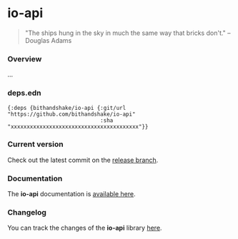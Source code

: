 
# io-api
> "The ships hung in the sky in much the same way that bricks don't." – Douglas Adams

### Overview
...

### deps.edn

```
{:deps {bithandshake/io-api {:git/url "https://github.com/bithandshake/io-api"
                             :sha     "xxxxxxxxxxxxxxxxxxxxxxxxxxxxxxxxxxxxxxxx"}}
```

### Current version
Check out the latest commit on the [release branch](https://github.com/bithandshake/io-api/tree/release).

### Documentation
The <strong>io-api</strong> documentation is [available here](documentation/COVER.md).

### Changelog
You can track the changes of the <strong>io-api</strong> library [here](CHANGES.md).
